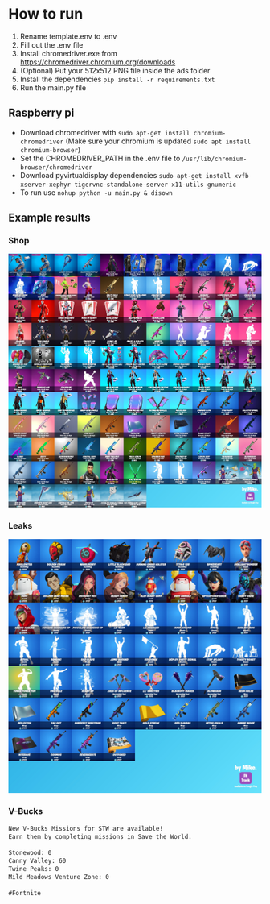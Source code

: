 # How to run
1. Rename template.env to .env
2. Fill out the .env file
3. Install chromedriver.exe from https://chromedriver.chromium.org/downloads
4. (Optional) Put your 512x512 PNG file inside the ads folder
5. Install the dependencies `pip install -r requirements.txt`
6. Run the main.py file

## Raspberry pi
- Download chromedriver with `sudo apt-get install chromium-chromedriver` (Make sure your chromium is updated `sudo apt install chromium-browser`)
- Set the CHROMEDRIVER_PATH in the .env file to `/usr/lib/chromium-browser/chromedriver`
- Download pyvirtualdisplay dependencies `sudo apt-get install xvfb xserver-xephyr tigervnc-standalone-server x11-utils gnumeric`
- To run use `nohup python -u main.py & disown`

## Example results
### Shop
![Shop](https://raw.githubusercontent.com/Developer-Mike/FN-Bot/main/example_results/shop.jpg)
### Leaks
![Leaks](https://raw.githubusercontent.com/Developer-Mike/FN-Bot/main/example_results/leaks.jpg)
### V-Bucks
```
New V-Bucks Missions for STW are available!
Earn them by completing missions in Save the World.

Stonewood: 0
Canny Valley: 60
Twine Peaks: 0
Mild Meadows Venture Zone: 0

#Fortnite
```